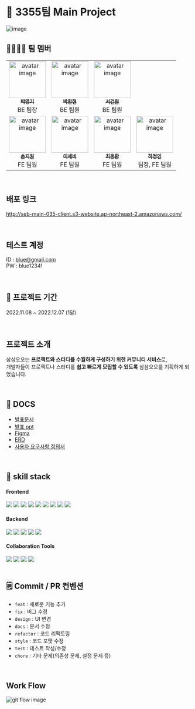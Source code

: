 # 🔭 3355팀 Main Project 
![image](https://user-images.githubusercontent.com/107869548/205680419-829d3197-90bd-495b-8d3d-c868c0c3c904.png)


## 🙋‍♀️🙋‍♂️ 팀 멤버
<table>
  <tbody>
    <tr>
      <td align="center"><a href="https://github.com/park-yeong-ki"><img src="https://avatars.githubusercontent.com/u/107581387?v=4" width="100px;" alt="avatar image"/><br /><sub><b>박영기</b></sub></a><br />BE 팀장</a></td>     
      <td align="center"><a href="https://github.com/J4mbo9"><img src="https://avatars.githubusercontent.com/u/108328710?v=4" width="100px;" alt="avatar image"/><br /><sub><b>박찬현</b></sub></a><br />BE 팀원</a></td>  
      <td align="center"><a href="https://github.com/GeonwonSeo"><img src="https://avatars.githubusercontent.com/u/87120450?v=4" width="100px;" alt="avatar image"/><br /><sub><b>서건원</b></sub></a><br />BE 팀원</a></td> 
    </tr>
    <tr>
      <td align="center"><a href="https://github.com/Sonjiwon0"><img src="https://avatars.githubusercontent.com/u/95066637?v=4" width="100px;" alt="avatar image"/><br /><sub><b>손지원</b></sub></a><br />FE 팀원</a></td>     
      <td align="center"><a href="https://github.com/2seb2"><img src="https://avatars.githubusercontent.com/u/107869548?v=4" width="100px;" alt="avatar image"/><br /><sub><b>이세비</b></sub></a><br />FE 팀원</a></td>  
      <td align="center"><a href="https://github.com/DalDalChoi"><img src="https://avatars.githubusercontent.com/u/107661312?v=4" width="100px;" alt="avatar image"/><br /><sub><b>최동환</b></sub></a><br />FE 팀원</a></td> 
      <td align="center"><a href="https://github.com/JungInHa"><img src="https://avatars.githubusercontent.com/u/77370965?v=4" width="100px;" alt="avatar image"/><br /><sub><b>하정인</b></sub></a><br />팀장, FE 팀원</a></td>  
    </tr>
  </tbody>
</table>
</br>

## 배포 링크
http://seb-main-035-client.s3-website.ap-northeast-2.amazonaws.com/

</br>

## 테스트 계정
ID   : blue@gmail.com</br>
PW : blue1234!

</br>

## 📅 프로젝트 기간
2022.11.08 ~ 2022.12.07 (1달)

</br>

## 프로젝트 소개
삼삼오오는 **프로젝트와 스터디를 수월하게 구성하기 위한 커뮤니티 서비스**로,<br/>
개발자들이 프로젝트나 스터디를 **쉽고 빠르게 모집할 수 있도록** 삼삼오오를 기획하게 되었습니다.

</br>

## 📒 DOCS
- [발표문서](https://www.notion.so/codestates/35-Team3355-440a0433a2334167ac9db10fa224adf5#b2e506e09f4d4c31a9d439c392bcc26f)
- [발표 ppt](https://docs.google.com/presentation/d/1HlVYk-HRnkfl3Yz_gSJSvUzUHYBRUWaa-SqfTeQP2GQ/edit#slide=id.p)
- [Figma](https://www.figma.com/file/94JPdauQVUotJFU4RtbxUM/3355%EC%A1%B0?node-id=1%3A136&t=psXSxP4i8fqeIb4K-0)
- [ERD](https://user-images.githubusercontent.com/107869548/205679002-0f358f1e-fb5a-41a0-a8db-41505bcb5b1f.png)
- [사용자 요구사항 정의서](https://www.notion.so/codestates/741b0552d2134cde82935480c253bf6b)


</br>

## 📱 skill stack
#### <div text-align=center>Frontend
<div text-align=center>
  <img src="https://img.shields.io/badge/React-61DAFB?style=for-the-badge&logo=React&logoColor=white">
  <img src="https://img.shields.io/badge/styledComponents-DB7093?style=for-the-badge&logo=styled-components&logoColor=white">
  <img src="https://img.shields.io/badge/Recoil-3578E5?style=for-the-badge&logo=Recoil&logoColor=white">
  <img src="https://img.shields.io/badge/Axios-5A29E4?style=for-the-badge&logo=Axios&logoColor=white">
  <img src="https://img.shields.io/badge/ESLint-4B32C3?style=for-the-badge&logo=ESLint&logoColor=white">
  <img src="https://img.shields.io/badge/Prettier-F7B93E?style=for-the-badge&logo=Prettier&logoColor=white">
  <img src="https://img.shields.io/badge/AmazonS3-339933?style=for-the-badge&logo=AmazonS3&logoColor=white">
  <img src="https://img.shields.io/badge/React Router-CA4245?style=for-the-badge&logo=React Router&logoColor=white">
  <img src="https://img.shields.io/badge/JavaScript-F7DF1E?style=for-the-badge&logo=JavaScript&logoColor=white">

#### Backend
   <img src="https://img.shields.io/badge/mySQL-4479A1?style=for-the-badge&logo=mySQL&logoColor=white"> 
   <img src="https://img.shields.io/badge/Spring Boot-6DB33F?style=for-the-badge&logo=Spring Boot&logoColor=white"> 
   <img src="https://img.shields.io/badge/java 11-007396?style=for-the-badge&logo=OpenJDK&logoColor=white"> 
   <img src="https://img.shields.io/badge/Amazon EC2-FF9900?style=for-the-badge&logo=Amazon EC2&logoColor=white">
   <img src="https://img.shields.io/badge/Redis-DC382D?style=for-the-badge&logo=Redis&logoColor=white">

#### Collaboration Tools
  <img src="https://img.shields.io/badge/github-181717?style=for-the-badge&logo=github&logoColor=white">
  <img src="https://img.shields.io/badge/git-F05032?style=for-the-badge&logo=git&logoColor=white">
  <img src="https://img.shields.io/badge/discord-5865F2?style=for-the-badge&logo=discord&logoColor=white">
  <img src="https://img.shields.io/badge/notion-000000?style=for-the-badge&logo=notion&logoColor=white">
</div>

</br>

## 🗒 Commit / PR 컨벤션

- `feat` : 새로운 기능 추가
- `fix` : 버그 수정
- `design` : UI 변경
- `docs` : 문서 수정
- `refactor` : 코드 리팩토링
- `style` : 코드 포맷 수정
- `test` : 테스트 작성/수정
- `chore` : 기타 문제(의존성 문제, 설정 문제 등)

</br>

## Work Flow
<img src="https://user-images.githubusercontent.com/77370965/201642081-c3132821-7462-4c00-b658-07d2c91d15fd.png" alt="git flow image">

